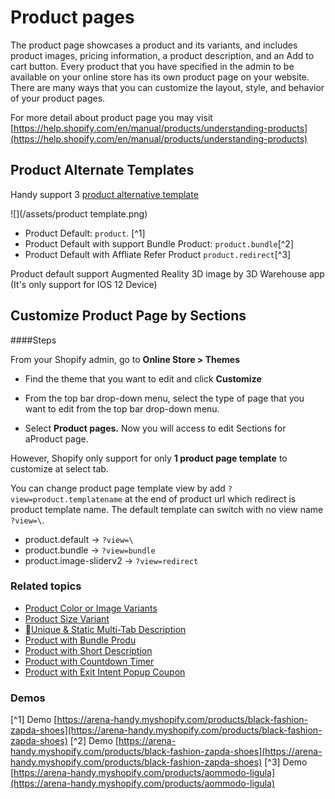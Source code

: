 # Product pages

The product page showcases a product and its variants, and includes product images, pricing information, a product description, and an Add to cart button. Every product that you have specified in the admin to be available on your online store has its own product page on your website. There are many ways that you can customize the layout, style, and behavior of your product pages.

For more detail about product page you may visit [https://help.shopify.com/en/manual/products/understanding-products](https://help.shopify.com/en/manual/products/understanding-products)

## Product Alternate Templates

Handy support 3 [product alternative template](https://help.shopify.com/en/themes/customization/store/create-alternate-templates)

![](/assets/product template.png)

* Product Default: `product`. [^1]
* Product Default with support Bundle Product: `product.bundle`[^2]
* Product Default with Affliate Refer Product  `product.redirect`[^3]

Product default support Augmented Reality 3D image by 3D Warehouse app (It's only support for IOS 12 Device\)

## Customize Product Page by Sections
####Steps

From your Shopify admin, go to **Online Store &gt; Themes**

* Find the theme that you want to edit and click **Customize**

* From the top bar drop-down menu, select the type of page that you want to edit from the top bar drop-down menu.

* Select **Product pages.**  Now you will access to edit Sections for aProduct page.  

However, Shopify only support for only **1 product page template** to customize at select tab.

You can change product page template view by add `?view=product.templatename` at the end of product url which redirect is product template name.  The default template can switch with no view name `?view=\`.  

* product.default ->  `?view=\`
* product.bundle -> `?view=bundle`
* product.image-sliderv2 -> `?view=redirect`
 

### Related topics

* [Product Color or Image Variants](/products/product-color-variant.md)
* [Product Size Variant](/products/product-quantity-selector.md)
* [Unique & Static Multi-Tab Description](/products/product-multi-tab-description.md)
* [Product with Bundle Produ](/products/bundle-product-page.md)
* [Product with Short Description](/products/countdown-product.md)
* [Product with Countdown Timer](/products/count-down-product.md)
* [Product with Exit Intent Popup Coupon](/extensions/exit-intent-popup.md)


### Demos

[^1] Demo [https://arena-handy.myshopify.com/products/black-fashion-zapda-shoes](https://arena-handy.myshopify.com/products/black-fashion-zapda-shoes)
[^2] Demo [https://arena-handy.myshopify.com/products/black-fashion-zapda-shoes](https://arena-handy.myshopify.com/products/black-fashion-zapda-shoes)
[^3] Demo [https://arena-handy.myshopify.com/products/aommodo-ligula](https://arena-handy.myshopify.com/products/aommodo-ligula)



















